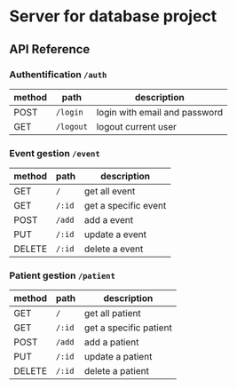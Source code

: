 # Server for database project

## API Reference

### Authentification `/auth`

| method | path      | description                   |
| ------ | --------- | ----------------------------- |
| POST   | `/login`  | login with email and password |
| GET    | `/logout` | logout current user           |

### Event gestion `/event`

| method | path   | description          |
| ------ | ------ | -------------------- |
| GET    | `/`    | get all event        |
| GET    | `/:id` | get a specific event |
| POST   | `/add` | add a event          |
| PUT    | `/:id` | update a event       |
| DELETE | `/:id` | delete a event       |

### Patient gestion `/patient`

| method | path   | description            |
| ------ | ------ | ---------------------- |
| GET    | `/`    | get all patient        |
| GET    | `/:id` | get a specific patient |
| POST   | `/add` | add a patient          |
| PUT    | `/:id` | update a patient       |
| DELETE | `/:id` | delete a patient       |
